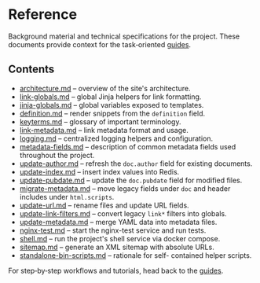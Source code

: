 # Reference

Background material and technical specifications for the project. These
documents provide context for the task‑oriented
[guides](../guides/README.md).

## Contents

- [architecture.md](architecture.md) – overview of the site's architecture.
- [link-globals.md](link-globals.md) – global Jinja helpers for link
formatting.
- [jinja-globals.md](jinja-globals.md) – global variables exposed to templates.
- [definition.md](definition.md) – render snippets from the `definition` field.
- [keyterms.md](keyterms.md) – glossary of important terminology.
- [link-metadata.md](link-metadata.md) – link metadata format and usage.
- [logging.md](logging.md) – centralized logging helpers and configuration.
- [metadata-fields.md](metadata-fields.md) – description of common metadata
fields used throughout the project.
- [update-author.md](update-author.md) – refresh the `doc.author` field for
existing documents.
- [update-index.md](update-index.md) – insert index values into Redis.
- [update-pubdate.md](update-pubdate.md) – update the `doc.pubdate` field for
modified files.
- [migrate-metadata.md](migrate-metadata.md) – move legacy fields under
  `doc` and header includes under `html.scripts`.
- [update-url.md](update-url.md) – rename files and update URL fields.
- [update-link-filters.md](update-link-filters.md) – convert legacy `link*`
filters into globals.
- [update-metadata.md](update-metadata.md) – merge YAML data into metadata
files.
- [nginx-test.md](nginx-test.md) – start the nginx-test service and run tests.
- [shell.md](shell.md) – run the project's shell service via docker compose.
- [sitemap.md](sitemap.md) – generate an XML sitemap with absolute URLs.
- [standalone-bin-scripts.md](standalone-bin-scripts.md) – rationale for self-
contained helper scripts.

For step‑by‑step workflows and tutorials, head back to the
[guides](../guides/README.md).
